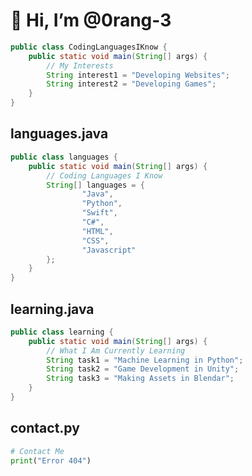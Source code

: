 # 👋 Hi, I’m @0rang-3
```java
public class CodingLanguagesIKnow {
    public static void main(String[] args) {
        // My Interests
        String interest1 = "Developing Websites";
        String interest2 = "Developing Games";
    }
}
```

## languages.java
```java
public class languages {
    public static void main(String[] args) {
        // Coding Languages I Know
        String[] languages = {
                "Java",
                "Python",
                "Swift",
                "C#",
                "HTML",
                "CSS",
                "Javascript"
        };
    }
}
```
## learning.java
```java
public class learning {
    public static void main(String[] args) {
        // What I Am Currently Learning
        String task1 = "Machine Learning in Python";
        String task2 = "Game Development in Unity";
        String task3 = "Making Assets in Blendar";
    }
}
```

## contact.py
```py
# Contact Me
print("Error 404")
```

<!---
0rang-3/0rang-3 is a ✨ special ✨ repository because its `README.md` (this file) appears on your GitHub profile.
You can click the Preview link to take a look at your changes.
--->
